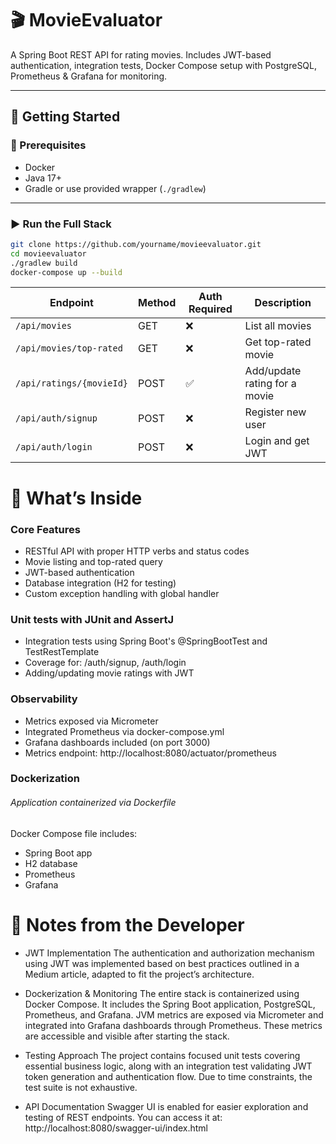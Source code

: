 # 🎬 MovieEvaluator

A Spring Boot REST API for rating movies. Includes JWT-based authentication, integration tests, Docker Compose setup with PostgreSQL, Prometheus & Grafana for monitoring.

---

## 🚀 Getting Started

### 🔧 Prerequisites
- Docker
- Java 17+
- Gradle or use provided wrapper (`./gradlew`)

---

### ▶️ Run the Full Stack

```bash
git clone https://github.com/yourname/movieevaluator.git
cd movieevaluator
./gradlew build
docker-compose up --build
```

| Endpoint                 | Method | Auth Required | Description                   |
| ------------------------ | ------ | ------------- | ----------------------------- |
| `/api/movies`            | GET    | ❌             | List all movies               |
| `/api/movies/top-rated`  | GET    | ❌             | Get top-rated movie           |
| `/api/ratings/{movieId}` | POST   | ✅             | Add/update rating for a movie |
| `/api/auth/signup`       | POST   | ❌             | Register new user             |
| `/api/auth/login`        | POST   | ❌             | Login and get JWT             |

# 🧠 What’s Inside

### Core Features
- RESTful API with proper HTTP verbs and status codes
- Movie listing and top-rated query
- JWT-based authentication
- Database integration (H2 for testing)
- Custom exception handling with global handler

### Unit tests with JUnit and AssertJ
- Integration tests using Spring Boot's @SpringBootTest and TestRestTemplate
- Coverage for:
/auth/signup,
/auth/login
- Adding/updating movie ratings with JWT

### Observability
- Metrics exposed via Micrometer
- Integrated Prometheus via docker-compose.yml
- Grafana dashboards included (on port 3000)
- Metrics endpoint: http://localhost:8080/actuator/prometheus

### Dockerization
###### Application containerized via Dockerfile
Docker Compose file includes:
- Spring Boot app
- H2 database
- Prometheus
- Grafana

# 📝 Notes from the Developer
- JWT Implementation
The authentication and authorization mechanism using JWT was implemented based on best practices outlined in a Medium article, adapted to fit the project’s architecture.

- Dockerization & Monitoring
The entire stack is containerized using Docker Compose. It includes the Spring Boot application, PostgreSQL, Prometheus, and Grafana.
JVM metrics are exposed via Micrometer and integrated into Grafana dashboards through Prometheus. These metrics are accessible and visible after starting the stack.

- Testing Approach
The project contains focused unit tests covering essential business logic, along with an integration test validating JWT token generation and authentication flow. Due to time constraints, the test suite is not exhaustive.

- API Documentation
Swagger UI is enabled for easier exploration and testing of REST endpoints. You can access it at:
http://localhost:8080/swagger-ui/index.html